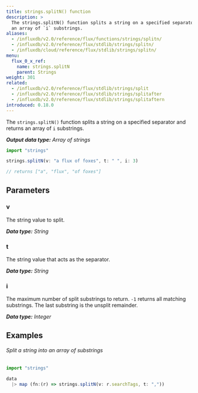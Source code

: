 ```yaml
---
title: strings.splitN() function
description: >
  The strings.splitN() function splits a string on a specified separator and returns
  an array of `i` substrings.
aliases:
  - /influxdb/v2.0/reference/flux/functions/strings/splitn/
  - /influxdb/v2.0/reference/flux/stdlib/strings/splitn/
  - /influxdb/cloud/reference/flux/stdlib/strings/splitn/
menu:
  flux_0_x_ref:
    name: strings.splitN
    parent: Strings
weight: 301
related:
  - /influxdb/v2.0/reference/flux/stdlib/strings/split
  - /influxdb/v2.0/reference/flux/stdlib/strings/splitafter
  - /influxdb/v2.0/reference/flux/stdlib/strings/splitaftern
introduced: 0.18.0
---
```


The `strings.splitN()` function splits a string on a specified separator and returns
an array of `i` substrings.

_**Output data type:** Array of strings_

```js
import "strings"

strings.splitN(v: "a flux of foxes", t: " ", i: 3)

// returns ["a", "flux", "of foxes"]
```

## Parameters

### v
The string value to split.

_**Data type:** String_

### t
The string value that acts as the separator.

_**Data type:** String_

### i
The maximum number of split substrings to return.
`-1` returns all matching substrings.
The last substring is the unsplit remainder.

_**Data type:** Integer_

## Examples

###### Split a string into an array of substrings
```js
import "strings"

data
  |> map (fn:(r) => strings.splitN(v: r.searchTags, t: ","))
```
